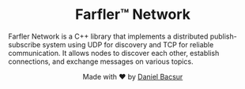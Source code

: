 <h1 align="center">Farfler&trade; Network</h1>

Farfler Network is a C++ library that implements a distributed publish-subscribe system using UDP for discovery and TCP for reliable communication. It allows nodes to discover each other, establish connections, and exchange messages on various topics.

<p align="center">
  Made with ❤️ by <a href="https://github.com/danielbacsur" target="_blank">Daniel Bacsur</a>
</p>
